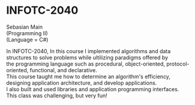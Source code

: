 # INFOTC-2040
Sebasian Main<br >
(Programming II)<br >
(Language = C#)<br >

In INFOTC-2040, In this course I implemented algorithms and data structures to solve problems while ultilizing paradigms offered by<br >
the programming language such as procedural, object-oriented, protocol-oriented, functional, and declarative. <br>
This course taught me how to determine an algorithm's efficiency, designing application architecture, and develop applications.<br >
I also built and used libraries and application programming interfaces.<br >
This class was challenging, but very fun!